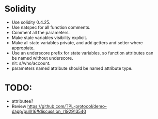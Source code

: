 # Solidity

* Use solidity 0.4.25.
* Use natspec for all function comments.
* Comment all the parameters.
* Make state variables visibility explicit.
* Make all state variables private, and add getters and setter where appropiate.
* Use an underscore prefix for state variables, so function attributes can be
  named without underscore.
* nit: s/who/account.
* parameters named attribute should be named attribute type.

# TODO:

* attributee?
* Review https://github.com/TPL-protocol/demo-dapp/pull/16#discussion_r192913540